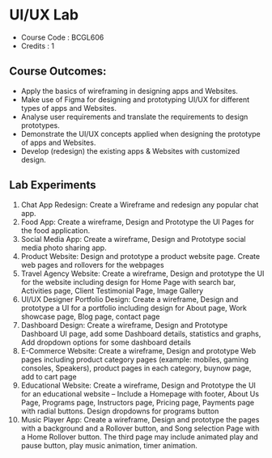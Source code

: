 # UI/UX Lab
- Course Code : BCGL606 
- Credits : 1

## Course Outcomes:
* Apply the basics of wireframing in designing apps and Websites.
* Make use of Figma for designing and prototyping UI/UX for different types of apps and Websites.
* Analyse user requirements and translate the requirements to design prototypes.
* Demonstrate the UI/UX concepts applied when designing the prototype of apps and Websites.
* Develop (redesign) the existing apps & Websites with customized design. 

## Lab Experiments

1. Chat App Redesign: Create a Wireframe and redesign any popular chat app.
2. Food App: Create a wireframe, Design and Prototype the UI Pages for the food application.
3. Social Media App: Create a wireframe, Design and Prototype social media photo sharing app.
4. Product Website: Design and prototype a product website page. Create web pages and rollovers for the webpages
5. Travel Agency Website: Create a wireframe, Design and prototype the UI for the website including design for Home Page with search bar, Activities page, Client Testimonial Page, Image Gallery
6. UI/UX Designer Portfolio Design: Create a wireframe, Design and prototype a UI for a portfolio including design for About page, Work showcase page, Blog page, contact page
7. Dashboard Design: Create a wireframe, Design and Prototype Dashboard UI page, add some Dashboard details, statistics and graphs, Add dropdown options for some dashboard details
8. E-Commerce Website: Create a wireframe, Design and prototype Web pages including product category pages (example: mobiles, gaming consoles, Speakers), product pages in each category, buynow page, add to cart page
9. Educational Website: Create a wireframe, Design and Prototype the UI for an educational website – Include a Homepage with footer, About Us Page, Programs page, Instructors page, Pricing page, Payments page with radial buttons. Design dropdowns for programs button
10. Music Player App: Create a wireframe, Design and prototype the pages with a background and a Rollover button, and Song selection Page with a Home Rollover button. The third page may include animated play and pause button, play music animation, timer animation. 